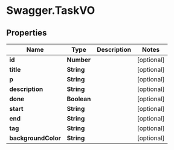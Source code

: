 # Swagger.TaskVO

## Properties

Name | Type | Description | Notes
------------ | ------------- | ------------- | -------------
**id** | **Number** |  | [optional] 
**title** | **String** |  | [optional] 
**p** | **String** |  | [optional] 
**description** | **String** |  | [optional] 
**done** | **Boolean** |  | [optional] 
**start** | **String** |  | [optional] 
**end** | **String** |  | [optional] 
**tag** | **String** |  | [optional] 
**backgroundColor** | **String** |  | [optional] 


